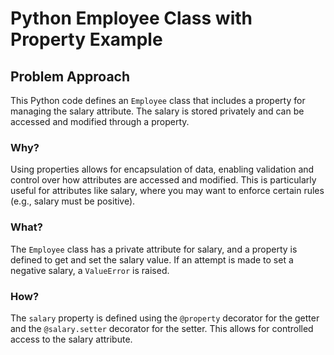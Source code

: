 # Python Employee Class with Property Example

<div class="content">

## Problem Approach

This Python code defines an `Employee` class that includes a property for managing the salary attribute. The salary is stored privately and can be accessed and modified through a property.

### Why?

Using properties allows for encapsulation of data, enabling validation and control over how attributes are accessed and modified. This is particularly useful for attributes like salary, where you may want to enforce certain rules (e.g., salary must be positive).

### What?

The `Employee` class has a private attribute for salary, and a property is defined to get and set the salary value. If an attempt is made to set a negative salary, a `ValueError` is raised.

### How?

The `salary` property is defined using the `@property` decorator for the getter and the `@salary.setter` decorator for the setter. This allows for controlled access to the salary attribute.
